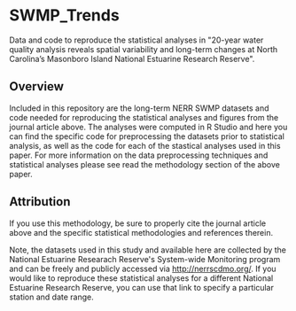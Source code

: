 # SWMP_Trends
Data and code to reproduce the statistical analyses in "20-year water quality analysis reveals spatial variability and long-term changes at North Carolina’s Masonboro Island National Estuarine Research Reserve". 

## Overview
Included in this repository are the long-term NERR SWMP datasets and code needed for reproducing the statistical analyses and figures from the journal article above. The analyses were computed in R Studio and here you can find the specific code for preprocessing the datasets prior to statistical analysis, as well as the code for each of the stastical analyses used in this paper. For more information on the data preprocessing techniques and statistical analyses please see read the methodology section of the above paper.  


## Attribution
If you use this methodology, be sure to properly cite the journal article above and the specific statistical methodologies and references therein. 

Note, the datasets used in this study and available here are collected by the National Estuarine Researach Reserve's System-wide Monitoring program and can be freely and publicly accessed via http://nerrscdmo.org/. If you would like to reproduce these statistical analyses for a different National Estuarine Research Reserve, you can use that link to specify a particular station and date range. 

